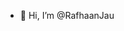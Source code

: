 - 👋 Hi, I’m @RafhaanJau

<!---
RafhaanJau/RafhaanJau is a ✨ special ✨ repository because its `README.md` (this file) appears on your GitHub profile.
You can click the Preview link to take a look at your changes.
--->
